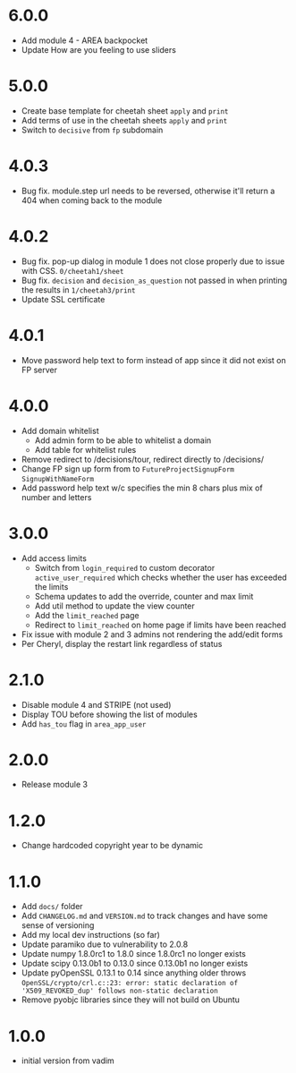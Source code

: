 # 6.0.0
* Add module 4 - AREA backpocket
* Update How are you feeling to use sliders

# 5.0.0
* Create base template for cheetah sheet `apply` and `print`
* Add terms of use in the cheetah sheets `apply` and `print`
* Switch to `decisive` from `fp` subdomain

# 4.0.3
* Bug fix. module.step url needs to be reversed, otherwise it'll return a 404 when coming back to the module

# 4.0.2
* Bug fix. pop-up dialog in module 1 does not close properly due to issue with CSS. `0/cheetah1/sheet`
* Bug fix. `decision` and `decision_as_question` not passed in when printing the results in `1/cheetah3/print`
* Update SSL certificate

# 4.0.1
* Move password help text to form instead of app since it did not exist on FP server

# 4.0.0
* Add domain whitelist
  * Add admin form to be able to whitelist a domain
  * Add table for whitelist rules
* Remove redirect to /decisions/tour, redirect directly to /decisions/
* Change FP sign up form from to `FutureProjectSignupForm` `SignupWithNameForm`
* Add password help text w/c specifies the min 8 chars plus mix of number and letters

# 3.0.0
* Add access limits
  * Switch from `login_required` to custom decorator `active_user_required` which checks whether the user has exceeded the limits
  * Schema updates to add the override, counter and max limit
  * Add util method to update the view counter
  * Add the `limit_reached` page
  * Redirect to `limit_reached` on home page if limits have been reached
* Fix issue with module 2 and 3 admins not rendering the add/edit forms
* Per Cheryl, display the restart link regardless of status

# 2.1.0
* Disable module 4 and STRIPE (not used)
* Display TOU before showing the list of modules
* Add `has_tou` flag in `area_app_user`

# 2.0.0
* Release module 3

# 1.2.0
* Change hardcoded copyright year to be dynamic

# 1.1.0
* Add `docs/` folder
* Add `CHANGELOG.md` and `VERSION.md` to track changes and have some sense of versioning
* Add my local dev instructions (so far)
* Update paramiko due to vulnerability to 2.0.8
* Update numpy 1.8.0rc1 to 1.8.0 since 1.8.0rc1 no longer exists
* Update scipy 0.13.0b1 to 0.13.0 since 0.13.0b1 no longer exists
* Update pyOpenSSL 0.13.1 to 0.14 since anything older throws `OpenSSL/crypto/crl.c::23: error: static declaration of 'X509_REVOKED_dup' follows non-static declaration`
* Remove pyobjc libraries since they will not build on Ubuntu

# 1.0.0
- initial version from vadim
